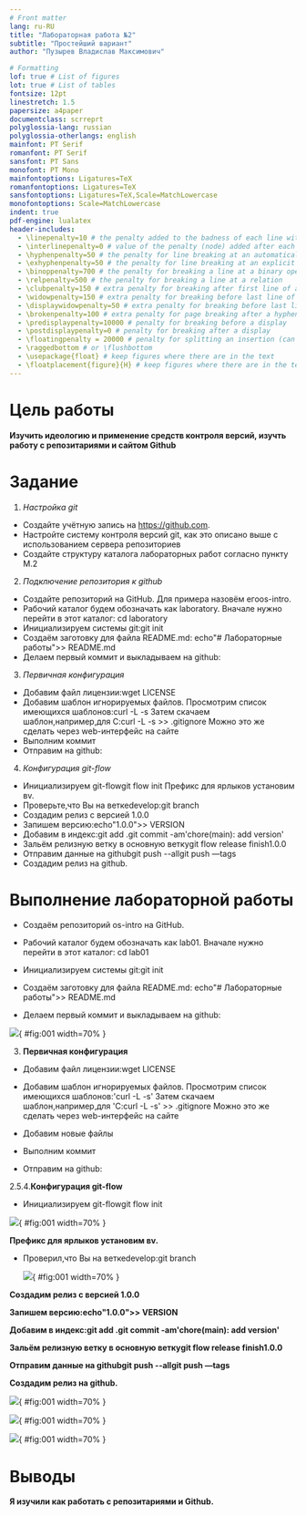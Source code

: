 ```yaml
---
# Front matter
lang: ru-RU
title: "Лабораторная работа №2"
subtitle: "Простейший вариант"
author: "Пузырев Владислав Максимович"

# Formatting
lof: true # List of figures
lot: true # List of tables
fontsize: 12pt
linestretch: 1.5
papersize: a4paper
documentclass: scrreprt
polyglossia-lang: russian
polyglossia-otherlangs: english
mainfont: PT Serif
romanfont: PT Serif
sansfont: PT Sans
monofont: PT Mono
mainfontoptions: Ligatures=TeX
romanfontoptions: Ligatures=TeX
sansfontoptions: Ligatures=TeX,Scale=MatchLowercase
monofontoptions: Scale=MatchLowercase
indent: true
pdf-engine: lualatex
header-includes:
  - \linepenalty=10 # the penalty added to the badness of each line within a paragraph (no associated penalty node) Increasing the value makes tex try to have fewer lines in the paragraph.
  - \interlinepenalty=0 # value of the penalty (node) added after each line of a paragraph.
  - \hyphenpenalty=50 # the penalty for line breaking at an automatically inserted hyphen
  - \exhyphenpenalty=50 # the penalty for line breaking at an explicit hyphen
  - \binoppenalty=700 # the penalty for breaking a line at a binary operator
  - \relpenalty=500 # the penalty for breaking a line at a relation
  - \clubpenalty=150 # extra penalty for breaking after first line of a paragraph
  - \widowpenalty=150 # extra penalty for breaking before last line of a paragraph
  - \displaywidowpenalty=50 # extra penalty for breaking before last line before a display math
  - \brokenpenalty=100 # extra penalty for page breaking after a hyphenated line
  - \predisplaypenalty=10000 # penalty for breaking before a display
  - \postdisplaypenalty=0 # penalty for breaking after a display
  - \floatingpenalty = 20000 # penalty for splitting an insertion (can only be split footnote in standard LaTeX)
  - \raggedbottom # or \flushbottom
  - \usepackage{float} # keep figures where there are in the text
  - \floatplacement{figure}{H} # keep figures where there are in the text
---
```


# Цель работы

**Изучить идеологию и применение средств контроля версий, изучть работу с репозитариями и сайтом   Github**

# Задание

1. *Настройка git*
  - Создайте учётную запись на https://github.com.
  - Настройте систему контроля версий git, как это описано выше c использованием сервера репозиториев 
  - Создайте структуру каталога лабораторных работ согласно пункту М.2
2. *Подключение репозитория к github*
- Создайте репозиторий на GitHub. Для примера назовём егоos-intro.
- Рабочий каталог будем обозначать как laboratory. Вначале нужно перейти в этот каталог: cd laboratory
- Инициализируем системы git:git init
- Создаём заготовку для файла README.md: echo"# Лабораторные работы">> README.md
- Делаем первый коммит и выкладываем на github:

3. *Первичная конфигурация*
- Добавим файл лицензии:wget  LICENSE
- Добавим шаблон игнорируемых файлов. Просмотрим список имеющихся шаблонов:curl -L -s Затем скачаем шаблон,например,для C:curl -L -s  >> .gitignore Можно это же сделать через web-интерфейс на сайте
- Выполним коммит
- Отправим на github:
4. *Конфигурация git-flow*
- Инициализируем git-flowgit flow init
Префикс для ярлыков установим вv.
- Проверьте,что Вы на веткеdevelop:git branch
- Создадим релиз с версией 1.0.0
- Запишем версию:echo"1.0.0">> VERSION
- Добавим в индекс:git add .git commit -am'chore(main): add version'
- Зальём релизную ветку в основную веткуgit flow release finish1.0.0
- Отправим данные на githubgit push --allgit push —tags
- Создадим релиз на github.


# Выполнение лабораторной работы

- Создаём репозиторий os-intro на GitHub.

- Рабочий каталог будем обозначать как lab01. Вначале нужно перейти в этот каталог: cd lab01

- Инициализируем системы git:git init

- Создаём заготовку для файла README.md: echo"# Лабораторные работы">> README.md

- Делаем первый коммит и выкладываем на github:

![](image/01.png){ #fig:001 width=70% }

3. **Первичная конфигурация**
  
  - Добавим файл лицензии:wget  LICENSE
  
  - Добавим шаблон игнорируемых файлов. Просмотрим список имеющихся шаблонов:'curl -L -s' Затем скачаем шаблон,например,для 'C:curl -L -s'  >> .gitignore Можно это же сделать через web-интерфейс на сайте
  
  - Добавим новые файлы
  
  - Выполним коммит
  
  - Отправим на github: 

2.5.4.**Конфигурация git-flow**

  - Инициализируем git-flowgit flow init

  ![](image/02.png){ #fig:001 width=70% }

**Префикс для ярлыков установим вv.**

- Проверил,что Вы на веткеdevelop:git branch
 
  ![](image/03.png){ #fig:001 width=70% }

 **Создадим релиз с версией 1.0.0**
 
 **Запишем версию:echo"1.0.0">> VERSION**
 
 **Добавим в индекс:git add .git commit -am'chore(main): add version'**
 
 **Зальём релизную ветку в основную веткуgit flow release finish1.0.0**
 
 **Отправим данные на githubgit push --allgit push —tags**

 **Создадим релиз на github.**

 ![](image/04.png){ #fig:001 width=70% }

![](image/05.png){ #fig:001 width=70% }

![](image/06.png){ #fig:001 width=70% }
# Выводы

**Я изучили как работать с репозитариями и Github.**

